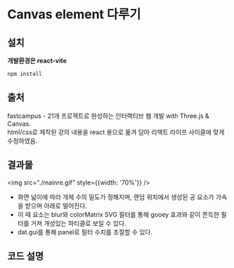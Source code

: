 # Canvas element 다루기

## 설치

**개발환경은 react-vite**

```bash
npm install
```

## 출처

fastcampus - 21개 프로젝트로 완성하는 인터랙티브 웹 개발 with Three.js & Canvas. <br/>
html/css로 제작된 강의 내용을 react 용으로 옮겨 담아 리액트 라이프 사이클에 맞게 수정하였음.<br/>

## 결과물

<img src="./mainre.gif" style={{width: '70%'}} />

- 화면 넓이에 따라 개체 수의 밀도가 정해지며, 랜덤 위치에서 생성된 공 요소가 가속을 받으며 아래로 떨어진다.<br/>
- 이 때 요소는 blur와 colorMatrix SVG 필터를 통해 gooey 효과와 같이 쫀득한 필터를 거쳐 개성있는 파티클로 보일 수 있다.<br/>
- dat.gui를 통해 panel로 필터 수치를 조절할 수 있다.<br/>

## 코드 설명
